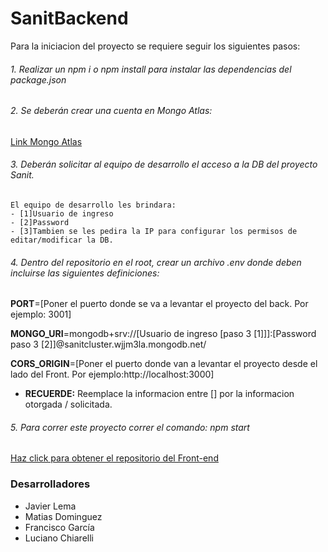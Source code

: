 # SanitBackend

Para la iniciacion del proyecto se requiere seguir los siguientes pasos:

 ######  1. Realizar un npm i o npm install para instalar las dependencias del package.json
 ######  2. Se deberán crear una cuenta en Mongo Atlas:
   [Link Mongo Atlas ]( https://www.mongodb.com/cloud/atlas/register?utm_content=rlsapostreg&utm_source=google&utm_campaign=search_gs_pl_evergreen_atlas_general_retarget-brand-postreg_gic-null_amers-all_ps-all_desktop_eng_lead&utm_term=&utm_medium=cpc_paid_search&utm_ad=&utm_ad_campaign_id=14412646452&adgroup=131761126052&cq_cmp=14412646452&gclid=CjwKCAjw5pShBhB_EiwAvmnNV4I7WtNbhBGkGryY2sm14AOSgvc7swFRV4UKkLcAsK6mXcGca81oihoCT2UQAvD_BwE "Link Mongo Atlas ")

 ###### 3. Deberán solicitar al equipo de desarrollo el acceso a la DB del proyecto Sanit.
    El equipo de desarrollo les brindara:
    - [1]Usuario de ingreso
    - [2]Password
    - [3]Tambien se les pedira la IP para configurar los permisos de editar/modificar la DB.

 ###### 4. Dentro del repositorio en el root, crear un archivo .env donde deben incluirse las siguientes definiciones:

**PORT**=[Poner el puerto donde se va a levantar el proyecto del back. Por ejemplo: 3001]

**MONGO_URI**=mongodb+srv://[Usuario de ingreso [paso 3 [1]]]:[Password paso 3 [2]]@sanitcluster.wjjm3la.mongodb.net/

**CORS_ORIGIN**=[Poner el puerto donde van a levantar el proyecto desde el lado del Front. Por ejemplo:http://localhost:3000]


* **RECUERDE:** Reemplace la informacion entre [] por la informacion otorgada / solicitada.

###### 5. Para correr este proyecto correr el comando: npm start

[Haz click para obtener el repositorio del Front-end]([...] "Haz click para obtener el repositorio del Front-end")


### Desarrolladores 
* Javier Lema
* Matias Dominguez
* Francisco García
* Luciano Chiarelli
